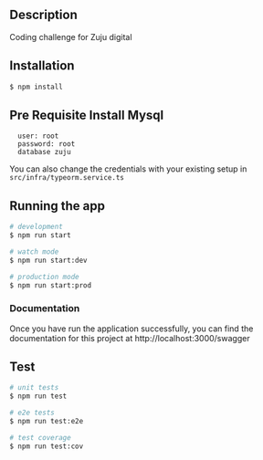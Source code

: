 ## Description

Coding challenge for Zuju digital

## Installation

```bash
$ npm install
```

## Pre Requisite Install Mysql

```run mysql with following credentials
  user: root
  password: root
  database zuju
```

You can also change the credentials with your existing setup in `src/infra/typeorm.service.ts`

## Running the app

```bash
# development
$ npm run start

# watch mode
$ npm run start:dev

# production mode
$ npm run start:prod
```

### Documentation

Once you have run the application successfully, you can find the documentation for this project at http://localhost:3000/swagger

## Test

```bash
# unit tests
$ npm run test

# e2e tests
$ npm run test:e2e

# test coverage
$ npm run test:cov
```
